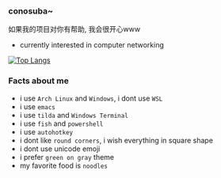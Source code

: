 ### conosuba~
如果我的项目对你有帮助, 我会很开心www

- currently interested in computer networking

[![Top Langs](https://github-readme-stats.vercel.app/api/top-langs/?username=tu10ng&layout=compact&theme=tokyonight)](https://github.com/anuraghazra/github-readme-stats)

### Facts about me
- i use `Arch Linux` and `Windows`, i dont use `WSL`
- i use `emacs`
- i use `tilda` and `Windows Terminal`
- i use `fish` and `powershell`
- i use `autohotkey`
- i dont like `round corners`, i wish everything in square shape
- i dont use unicode emoji
- i prefer `green on gray` theme
- my favorite food is `noodles`
